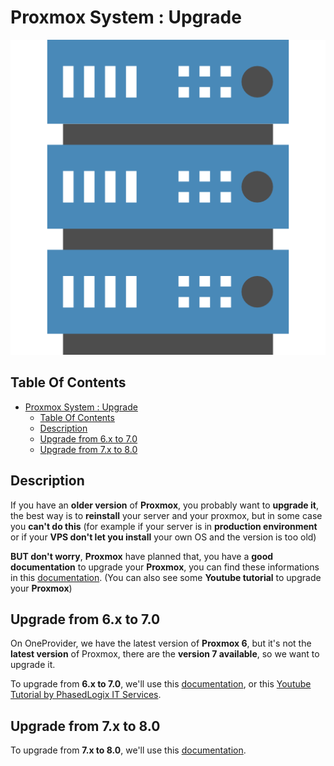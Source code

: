 # Proxmox System : Upgrade

![Icon](../icon.png)

## Table Of Contents

- [Proxmox System : Upgrade](#proxmox-system--upgrade)
  - [Table Of Contents](#table-of-contents)
  - [Description](#description)
  - [Upgrade from 6.x to 7.0](#upgrade-from-6x-to-70)
  - [Upgrade from 7.x to 8.0](#upgrade-from-7x-to-80)

## Description

If you have an **older version** of **Proxmox**, you probably want to **upgrade it**, the best way is to **reinstall** your server and your proxmox, but in some case you **can't do this** (for example if your server is in **production environment** or if your **VPS don't let you install** your own OS and the version is too old)

**BUT don't worry**, **Proxmox** have planned that, you have a **good documentation** to upgrade your **Proxmox**, you can find these informations in this [documentation](https://pve.proxmox.com/wiki/Category:Upgrade). (You can also see some **Youtube tutorial** to upgrade your **Proxmox**)

## Upgrade from 6.x to 7.0

On OneProvider, we have the latest version of **Proxmox 6**, but it's not the **latest version** of Proxmox, there are the **version 7 available**, so we want to upgrade it.

To upgrade from **6.x to 7.0**, we'll use this [documentation](https://pve.proxmox.com/wiki/Upgrade_from_6.x_to_7.0), or this [Youtube Tutorial by PhasedLogix IT Services](https://www.youtube.com/watch?v=3PeZPVV_tl0).

## Upgrade from 7.x to 8.0

To upgrade from **7.x to 8.0**, we'll use this [documentation](https://pve.proxmox.com/wiki/Upgrade_from_7_to_8).
